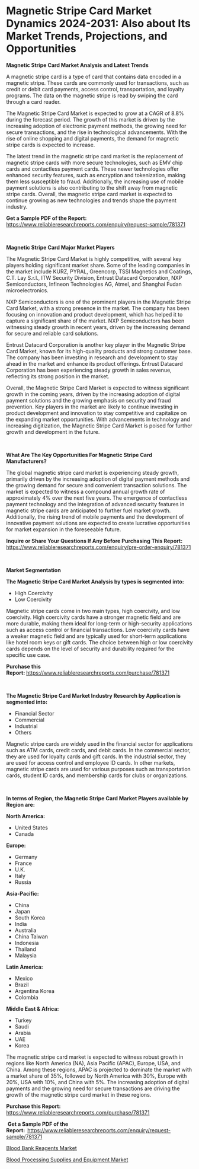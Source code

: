 <p><h1>Magnetic Stripe Card Market Dynamics 2024-2031: Also about Its Market Trends, Projections, and Opportunities</h1></p><p><strong>Magnetic Stripe Card Market Analysis and Latest Trends</strong></p>
<p><p>A magnetic stripe card is a type of card that contains data encoded in a magnetic stripe. These cards are commonly used for transactions, such as credit or debit card payments, access control, transportation, and loyalty programs. The data on the magnetic stripe is read by swiping the card through a card reader.</p><p>The Magnetic Stripe Card Market is expected to grow at a CAGR of 8.8% during the forecast period. The growth of this market is driven by the increasing adoption of electronic payment methods, the growing need for secure transactions, and the rise in technological advancements. With the rise of online shopping and digital payments, the demand for magnetic stripe cards is expected to increase.</p><p>The latest trend in the magnetic stripe card market is the replacement of magnetic stripe cards with more secure technologies, such as EMV chip cards and contactless payment cards. These newer technologies offer enhanced security features, such as encryption and tokenization, making them less susceptible to fraud. Additionally, the increasing use of mobile payment solutions is also contributing to the shift away from magnetic stripe cards. Overall, the magnetic stripe card market is expected to continue growing as new technologies and trends shape the payment industry.</p></p>
<p><strong>Get a Sample PDF of the Report:&nbsp;</strong> <a href="https://www.reliableresearchreports.com/enquiry/request-sample/781371">https://www.reliableresearchreports.com/enquiry/request-sample/781371</a></p>
<p>&nbsp;</p>
<p><strong>Magnetic Stripe Card Major Market Players</strong></p>
<p><p>The Magnetic Stripe Card Market is highly competitive, with several key players holding significant market share. Some of the leading companies in the market include KURZ, PYRAL, Greencorp, TSSI Magnetics and Coatings, C.T. Lay S.r.l., ITW Security Division, Entrust Datacard Corporation, NXP Semiconductors, Infineon Technologies AG, Atmel, and Shanghai Fudan microelectronics.</p><p>NXP Semiconductors is one of the prominent players in the Magnetic Stripe Card Market, with a strong presence in the market. The company has been focusing on innovation and product development, which has helped it to capture a significant share of the market. NXP Semiconductors has been witnessing steady growth in recent years, driven by the increasing demand for secure and reliable card solutions.</p><p>Entrust Datacard Corporation is another key player in the Magnetic Stripe Card Market, known for its high-quality products and strong customer base. The company has been investing in research and development to stay ahead in the market and enhance its product offerings. Entrust Datacard Corporation has been experiencing steady growth in sales revenue, reflecting its strong position in the market.</p><p>Overall, the Magnetic Stripe Card Market is expected to witness significant growth in the coming years, driven by the increasing adoption of digital payment solutions and the growing emphasis on security and fraud prevention. Key players in the market are likely to continue investing in product development and innovation to stay competitive and capitalize on the expanding market opportunities. With advancements in technology and increasing digitization, the Magnetic Stripe Card Market is poised for further growth and development in the future.</p></p>
<p>&nbsp;</p>
<p><strong>What Are The Key Opportunities For Magnetic Stripe Card Manufacturers?</strong></p>
<p><p>The global magnetic stripe card market is experiencing steady growth, primarily driven by the increasing adoption of digital payment methods and the growing demand for secure and convenient transaction solutions. The market is expected to witness a compound annual growth rate of approximately 4% over the next five years. The emergence of contactless payment technology and the integration of advanced security features in magnetic stripe cards are anticipated to further fuel market growth. Additionally, the rising trend of mobile payments and the development of innovative payment solutions are expected to create lucrative opportunities for market expansion in the foreseeable future.</p></p>
<p><strong>Inquire or Share Your Questions If Any Before Purchasing This Report:</strong> <a href="https://www.reliableresearchreports.com/enquiry/pre-order-enquiry/781371">https://www.reliableresearchreports.com/enquiry/pre-order-enquiry/781371</a></p>
<p>&nbsp;</p>
<p><strong>Market Segmentation</strong></p>
<p><strong>The Magnetic Stripe Card Market Analysis by types is segmented into:</strong></p>
<p><ul><li>High Coercivity</li><li>Low Coercivity</li></ul></p>
<p><p>Magnetic stripe cards come in two main types, high coercivity, and low coercivity. High coercivity cards have a stronger magnetic field and are more durable, making them ideal for long-term or high-security applications such as access control or financial transactions. Low coercivity cards have a weaker magnetic field and are typically used for short-term applications like hotel room keys or gift cards. The choice between high or low coercivity cards depends on the level of security and durability required for the specific use case.</p></p>
<p><strong>Purchase this Report:&nbsp;</strong><a href="https://www.reliableresearchreports.com/purchase/781371">https://www.reliableresearchreports.com/purchase/781371</a></p>
<p>&nbsp;</p>
<p><strong>The Magnetic Stripe Card Market Industry Research by Application is segmented into:</strong></p>
<p><ul><li>Financial Sector</li><li>Commercial</li><li>Industrial</li><li>Others</li></ul></p>
<p><p>Magnetic stripe cards are widely used in the financial sector for applications such as ATM cards, credit cards, and debit cards. In the commercial sector, they are used for loyalty cards and gift cards. In the industrial sector, they are used for access control and employee ID cards. In other markets, magnetic stripe cards are used for various purposes such as transportation cards, student ID cards, and membership cards for clubs or organizations.</p></p>
<p>&nbsp;</p>
<p><strong>In terms of Region, the Magnetic Stripe Card Market Players available by Region are:</strong></p>
<p>
    <p> <strong> North America: </strong>
        <ul>
            <li>United States</li>
            <li>Canada</li>
        </ul>
        </p> 
    <p> <strong> Europe: </strong>
        <ul>
            <li>Germany</li>
            <li>France</li>
            <li>U.K.</li>
            <li>Italy</li>
            <li>Russia</li>
        </ul>
        </p> 
    <p> <strong> Asia-Pacific: </strong>
        <ul>
            <li>China</li>
            <li>Japan</li>
            <li>South Korea</li>
            <li>India</li>
            <li>Australia</li>
            <li>China Taiwan</li>
            <li>Indonesia</li>
            <li>Thailand</li>
            <li>Malaysia</li>
        </ul>
        </p> 
    <p> <strong> Latin America: </strong>
        <ul>
            <li>Mexico</li>
            <li>Brazil</li>
            <li>Argentina Korea</li>
            <li>Colombia</li>
        </ul>
        </p> 
    <p> <strong> Middle East & Africa: </strong>
        <ul>
            <li>Turkey</li>
            <li>Saudi</li>
            <li>Arabia</li>
            <li>UAE</li>
            <li>Korea</li>
        </ul>
    </p>
    </p>
<p><p>The magnetic stripe card market is expected to witness robust growth in regions like North America (NA), Asia Pacific (APAC), Europe, USA, and China. Among these regions, APAC is projected to dominate the market with a market share of 35%, followed by North America with 30%, Europe with 20%, USA with 10%, and China with 5%. The increasing adoption of digital payments and the growing need for secure transactions are driving the growth of the magnetic stripe card market in these regions.</p></p>
<p><strong>Purchase this Report: </strong><a href="https://www.reliableresearchreports.com/purchase/781371">https://www.reliableresearchreports.com/purchase/781371</a></p>
<p>&nbsp;<strong>Get a Sample PDF of the Report:&nbsp;&nbsp;</strong><a href="https://www.reliableresearchreports.com/enquiry/request-sample/781371">https://www.reliableresearchreports.com/enquiry/request-sample/781371</a></p>
<p><strong></strong></p>
<p><p><a href="https://issuu.com/reportprime-2/docs/blood-bank-reagents-market-size-2030.pptx">Blood Bank Reagents Market</a></p><p><a href="https://issuu.com/reportprime-2/docs/blood-processing-supplies-and-equipment-market-siz">Blood Processing Supplies and Equipment Market</a></p></p>